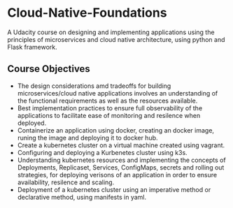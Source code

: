# Cloud-Native-Foundations
A Udacity course on designing and implementing applications using the principles of microservices and cloud native architecture, using python and Flask framework.

## Course Objectives

* The design considerations amd tradeoffs for building microservices/cloud native applications involves an understanding of the functional requirements as well as the resources available.
* Best implementation practices to ensure full observability of the applications to facilitate ease of monitoring and resilence when deployed.
* Containerize an application using docker, creating an docker image, runing the image and deploying it to docker hub.
* Create a kubernetes cluster on a virtual machine created using vagrant.
* Configuring and deploying a Kurbenetes cluster using k3s.
* Understanding kubernetes resources and implementing the concepts of Deployments, Replicaset, Services, ConfigMaps, secrets and rolling out strategies, for deploying verisons of an application in order to ensure availability, resilence and scaling.
* Deployment of a kubernetes cluster using an imperative method or declarative method, using manifests in yaml.
